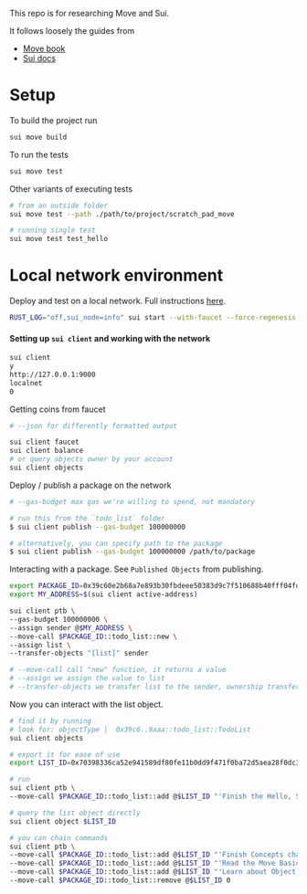 This repo is for researching Move and Sui.

It follows loosely the guides from 
- [Move book](https://move-book.com/index.html)
- [Sui docs](https://docs.sui.io/)

# Setup

To build the project run
```bash
sui move build
```

To run the tests
```bash
sui move test
```

Other variants of executing tests
```bash
# from an outside folder
sui move test --path ./path/to/project/scratch_pad_move

# running single test
sui move test test_hello
```

# Local network environment

Deploy and test on a local network. Full instructions [here](https://move-book.com/your-first-move/hello-sui.html#set-up-an-account).

```bash
RUST_LOG="off,sui_node=info" sui start --with-faucet --force-regenesis
```

#### Setting up `sui client` and working with the network 

```bash
sui client
y
http://127.0.0.1:9000
localnet
0
```

Getting coins from faucet
```bash
# --json for differently formatted output

sui client faucet
sui client balance
# or query objects owner by your account
sui client objects
```

Deploy / publish a package on the network

```bash
# --gas-budget max gas we're willing to spend, not mandatory

# run this from the `todo_list` folder
$ sui client publish --gas-budget 100000000

# alternatively, you can specify path to the package
$ sui client publish --gas-budget 100000000 /path/to/package
```

Interacting with a package. See `Published Objects` from publishing.

```bash
export PACKAGE_ID=0x39c60e2b68a7e893b30fbdeee50383d9c7f510688b40fff04fd9fe166d059aaa
export MY_ADDRESS=$(sui client active-address)

sui client ptb \
--gas-budget 100000000 \
--assign sender @$MY_ADDRESS \
--move-call $PACKAGE_ID::todo_list::new \
--assign list \
--transfer-objects "[list]" sender

# --move-call call "new" function, it returns a value
# --assign we assign the value to list
# --transfer-objects we transfer list to the sender, ownership transfer
```

Now you can interact with the list object.
```bash
# find it by running
# look for: objectType │  0x39c6..9aaa::todo_list::TodoList
sui client objects

# export it for ease of use
export LIST_ID=0x70398336ca52e941589df80fe11b0dd9f471f0ba72d5aea28f0dc3d247728ea4

# run
sui client ptb \
--move-call $PACKAGE_ID::todo_list::add @$LIST_ID "'Finish the Hello, Sui chapter'"

# query the list object directly 
sui client object $LIST_ID

# you can chain commands
sui client ptb \
--move-call $PACKAGE_ID::todo_list::add @$LIST_ID "'Finish Concepts chapter'" \
--move-call $PACKAGE_ID::todo_list::add @$LIST_ID "'Read the Move Basics chapter'" \
--move-call $PACKAGE_ID::todo_list::add @$LIST_ID "'Learn about Object Model'" \
--move-call $PACKAGE_ID::todo_list::remove @$LIST_ID 0
```
